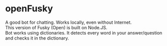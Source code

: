 # openFusky
A good bot for chatting. Works locally, even without Internet.
<br />
This version of Fusky (Open) is built on Node.JS.
<br />
Bot works using dictionaries. It detects every word in your answer/question and checks it in the dictionary.

